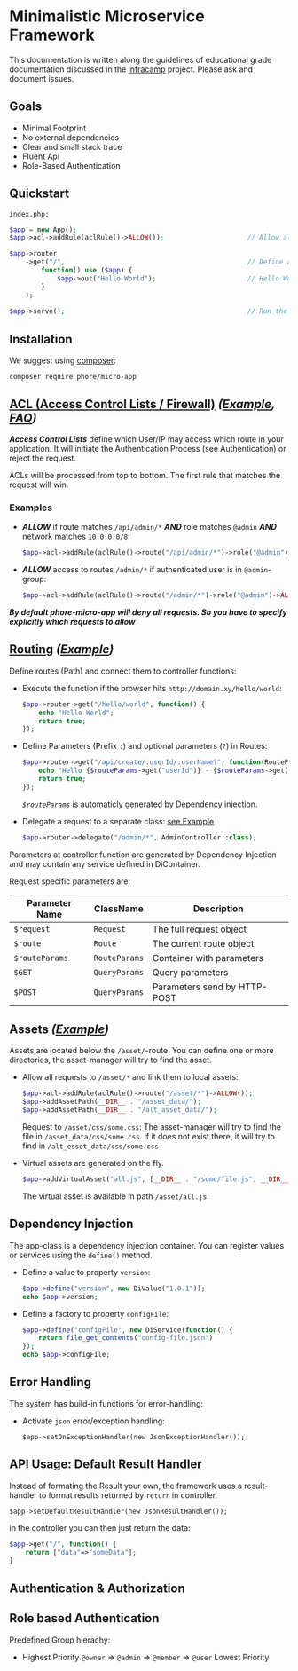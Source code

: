 # Minimalistic Microservice Framework

This documentation is written along the guidelines of educational grade documentation discussed in the 
[infracamp](https://github.com/infracamp/infracamp/blob/master/DOCUMENTATION_GUIDE.md) project. Please ask and
document issues.

## Goals

- Minimal Footprint
- No external dependencies
- Clear and small stack trace
- Fluent Api
- Role-Based Authentication

## Quickstart

```index.php:```
```php
$app = new App();
$app->acl->addRule(aclRule()->ALLOW());                     // Allow all requests

$app->router
    ->get("/",                                              // Define a Action for HTTP-GET-Requests to /
        function() use ($app) {                             
            $app->out("Hello World");                       // Hello World!
        }
    );
    
$app->serve();                                              // Run the App
```

## Installation

We suggest using [composer](http://getcomposer.com):

```
composer require phore/micro-app
``` 

## [ACL (Access Control Lists / Firewall)](doc/acl/acl.md) *([Example](doc/acl/acl.php), [FAQ](doc/acl/acl-faq.md))*


***Access Control Lists*** define which User/IP may access which route in
your application. It will initiate the Authentication Process (see Authentication)
or reject the request.

ACLs will be processed from top to bottom. The first rule that matches the request
will win.

### Examples

- ***ALLOW*** if route matches `/api/admin/*` ***AND*** role matches `@admin` ***AND*** network matches `10.0.0.0/8`:
    ```php
    $app->acl->addRule(aclRule()->route("/api/admin/*")->role("@admin")->network("10.0.0.0/8")->ALLOW());
    ```

- ***ALLOW*** access to routes `/admin/*` if authenticated user is in `@admin`-group:
    ```php
    $app->acl->addRule(aclRule()->route("/admin/*")->role("@admin")->ALLOW());
    ```


***By default phore-micro-app will deny all requests. So you have to specify explicitly
which requests to allow***

## [Routing](docs/router/routing.md) *([Example](docs/router/routing-example.php))*

Define routes (Path) and connect them to controller functions:

- Execute the function if the browser hits `http://domain.xy/hello/world`:
  ```php
  $app->router->get("/hello/world", function() {
      echo "Hello World";
      return true; 
  });
  ```
  
- Define Parameters (Prefix `:`) and optional parameters (`?`) in Routes:
  ```php
  $app->router->get("/api/create/:userId/:userName?", function(RouteParams $routeParams) {
      echo "Hello {$routeParams->get("userId")} - {$routeParams->get("userName", 'Default Username')}";
      return true;
  });
  ```
  *`$routeParams`* is automaticly generated by Dependency injection.
  
- Delegate a request to a separate class: [see Example](doc/router/routing-delegate-example.php)
  ```php
  $app->router->delegate("/admin/*", AdminController::class);
  ```

Parameters at controller function are generated by Dependency Injection
and may contain any service defined in DiContainer.

Request specific parameters are:

| Parameter Name | ClassName        | Description                   |
|----------------|------------------|-------------------------------|
| `$request`     | `Request`        | The full request object       |
| `$route`       | `Route`          | The current route object      |
| `$routeParams` | `RouteParams`    | Container with parameters     |
| `$GET`         | `QueryParams`    | Query parameters              |
| `$POST`        | `QueryParams`    | Parameters send by HTTP-POST  |


## Assets *([Example](doc/assets/assets.php))*

Assets are located below the `/asset/`-route. You can define one or
more directories, the asset-manager will try to find the asset.

- Allow all requests to `/asset/*` and link them to local assets:
  ```php
  $app->acl->addRule(aclRule()->route("/asset/*")->ALLOW());
  $app->addAssetPath(__DIR__ . "/asset_data/");
  $app->addAssetPath(__DIR__ . "/alt_asset_data/");
  ```
  Request to `/asset/css/some.css`: The asset-manager will try to
  find the file in `/asset_data/css/some.css`. If it does not exist there,
  it will try to find in `/alt_esset_data/css/some.css`
  
- Virtual assets are generated on the fly.
  ```php
  $app->addVirtualAsset("all.js", [__DIR__ . "/some/file.js", __DIR__ . "/some/other.js"]);
  ``` 
  The virtual asset is available in path `/asset/all.js`.


## Dependency Injection

The app-class is a dependency injection container. You can register
values or services using the `define()` method.

- Define a value to property `version`:
  ```php
  $app->define("version", new DiValue("1.0.1"));
  echo $app->version;
  ```
  
- Define a factory to property `configFile`:
  ```php
  $app->define("configFile", new DiService(function() {
      return file_get_contents("config-file.json") 
  });
  echo $app->configFile;
  ```

## Error Handling

The system has build-in functions for error-handling:

- Activate `json` error/exception handling:
  ```
  $app->setOnExceptionHandler(new JsonExceptionHandler());
  ```

## API Usage: Default Result Handler

Instead of formating the Result your own, the framework uses a
result-handler to format results returned by `return` in controller.

```
$app->setDefaultResultHandler(new JsonResultHandler());
```

in the controller you can then just return the data:

```php
$app->get("/", function() {
    return ["data"=>"someData"];
}
```


## Authentication & Authorization

## Role based Authentication

Predefined Group hierachy:

- Highest Priority `@owner` => `@admin` => `@member` => `@user` Lowest Priority
                            